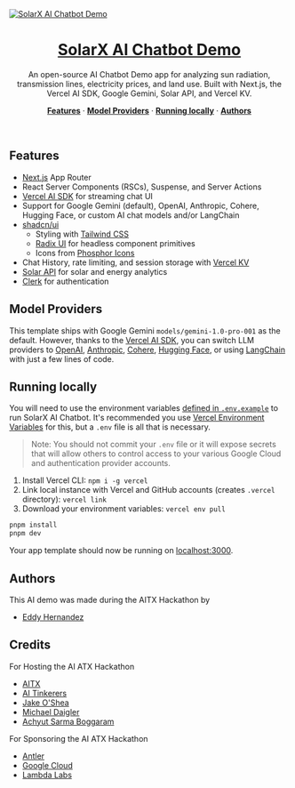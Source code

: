 <a href="https://ai.solarx.app/">
  <img alt="SolarX AI Chatbot Demo" src="https://gemini-chatbot.vercel.rocks/og.png FIXME">
  <h1 align="center">SolarX AI Chatbot Demo</h1>
</a>

<p align="center">
  An open-source AI Chatbot Demo app for analyzing sun radiation, transmission lines, electricity prices, and land use. Built with Next.js, the Vercel AI SDK, Google Gemini, Solar API, and Vercel KV.
</p>

<p align="center">
  <a href="#features"><strong>Features</strong></a> ·
  <a href="#model-providers"><strong>Model Providers</strong></a> ·
  <a href="#running-locally"><strong>Running locally</strong></a> ·
  <a href="#authors"><strong>Authors</strong></a>
</p>
<br/>

## Features

- [Next.js](https://nextjs.org) App Router
- React Server Components (RSCs), Suspense, and Server Actions
- [Vercel AI SDK](https://sdk.vercel.ai/docs) for streaming chat UI
- Support for Google Gemini (default), OpenAI, Anthropic, Cohere, Hugging Face, or custom AI chat models and/or LangChain
- [shadcn/ui](https://ui.shadcn.com)
  - Styling with [Tailwind CSS](https://tailwindcss.com)
  - [Radix UI](https://radix-ui.com) for headless component primitives
  - Icons from [Phosphor Icons](https://phosphoricons.com)
- Chat History, rate limiting, and session storage with [Vercel KV](https://vercel.com/storage/kv)
- [Solar API](https://developers.google.com/maps/documentation/solar/overview) for solar and energy analytics
- [Clerk](https://clerk.com/) for authentication

## Model Providers

This template ships with Google Gemini `models/gemini-1.0-pro-001` as the default. However, thanks to the [Vercel AI SDK](https://sdk.vercel.ai/docs), you can switch LLM providers to [OpenAI](https://openai.com), [Anthropic](https://anthropic.com), [Cohere](https://cohere.com/), [Hugging Face](https://huggingface.co), or using [LangChain](https://js.langchain.com) with just a few lines of code.

## Running locally

You will need to use the environment variables [defined in `.env.example`](.env.example) to run SolarX AI Chatbot. It's recommended you use [Vercel Environment Variables](https://vercel.com/docs/projects/environment-variables) for this, but a `.env` file is all that is necessary.

> Note: You should not commit your `.env` file or it will expose secrets that will allow others to control access to your various Google Cloud and authentication provider accounts.

1. Install Vercel CLI: `npm i -g vercel`
2. Link local instance with Vercel and GitHub accounts (creates `.vercel` directory): `vercel link`
3. Download your environment variables: `vercel env pull`

```bash
pnpm install
pnpm dev
```

Your app template should now be running on [localhost:3000](http://localhost:3000/).

## Authors

This AI demo was made during the AITX Hackathon by

- [Eddy Hernandez](https://github.com/eddyhdzg-solarx)

## Credits

For Hosting the AI ATX Hackathon

- [AITX](https://aitx.beehiiv.com/)
- [AI Tinkerers](https://aitinkerers.org/)
- [Jake O'Shea](https://www.linkedin.com/in/jake-oshea/)
- [Michael Daigler](https://www.linkedin.com/in/mdaigz/)
- [Achyut Sarma Boggaram](https://www.linkedin.com/in/achyutsarma/)

For Sponsoring the AI ATX Hackathon

- [Antler](https://www.antler.co/)
- [​Google Cloud ](https://cloud.google.com/)
- [​Lambda Labs](https://lambdalabs.com/)
